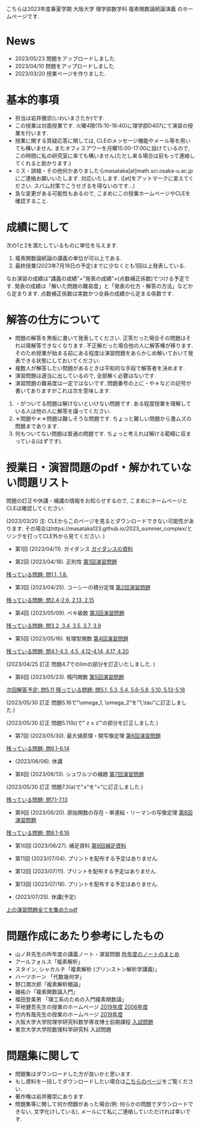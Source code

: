 

 こちらは2023年度春夏学期 大阪大学 理学部数学科 複素関数論続論演義 のホームページです.
 
# News
- 2023/05/23 問題をアップロードしました.
- 2023/04/10 問題をアップロードしました. 
- 2023/03/20 授業ページを作りました.

# 基本的事項

- 担当は岩井雅崇(いわいまさたか)です.
- この授業は対面授業です. 火曜4限(15:10-16:40)に理学部D407にて演習の授業を行います. 
- 授業に関する質疑応答に関しては, CLEのメッセージ機能やメール等を用いても構いません. またオフィスアワーを月曜15:00-17:00に設けているので, この時間に私の研究室に来ても構いません(ただし来る場合は前もって連絡してくれると助かります.)
- ミス・誤植・その他何かありましたらmasataka[at]math.sci.osaka-u.ac.jpにご連絡お願いいたします. 対応いたします. ([at]をアットマークに変えてください. スパム対策でこうせざるを得ないのです...)
- 急な変更がある可能性もあるので, こまめにこの授業ホームページやCLEを確認すること.


# 成績に関して
次の1と2を満たしているものに単位を与えます.

1. 複素関数論続論の講義の単位が可以上である. 
2. 最終授業(2023年7月18日の予定)までに少なくとも1回以上発表している.

なお演習の成績は"講義の成績"+"発表の成績"×(点数補正係数)でつける予定です.
発表の成績は「解いた問題の難易度」と「発表の仕方・解答の方法」などから定まります. 点数補正係数は実数かつ全員の成績から定まる係数です. 

<!--
ただし2の条件を達成できないものには別途救済レポートを課して2を達成したものとすることがある. 
- 英語問題を答える際には英語を和訳してください. なお解答は日本語で行っても良い.

- 演習問題の難易度は一定ではない. 難しい問題と英語問題を解いた場合は成績に加点を行う. 
- 原則的に第n回授業には第n回以下の演習問題を解くことができます. (つまり第3回授業には第1,2,3回の演習問題を解くことができます.). ただし全員の総意が得られた場合はこの限りではない.(なお今回は第2-4回の演習問題となっているので, 第4回授業まではこれらの問題を解くことができます.)
-->

# 解答の仕方について

- 問題の解答を黒板に書いて発表してください. 正答だった場合その問題はそれ以降解答できなくなります. 不正解だった場合他の人に解答権が移ります. そのため授業が始まる前にある程度は演習問題をあらかじめ解いておいて発表できる状態にしておいてください.
- 複数人が解答したい問題があるときは平和的な手段で解答者を決めます. 
-  演習問題は適当に出しているので, 全部解く必要はないです.
- 演習問題の難易度は一定ではないです. 問題番号の上に・や＊などの記号が書いてありますがこれは次を意味します.
1. ・がついてる問題は解けないといけない問題です. ある程度授業を理解している人は他の人に解答を譲ってください.
2.  ＊問題や＊＊問題は難しそうな問題です. ちょっと難しい問題から激ムズの問題まであります.
3. 何もついてない問題は普通の問題です. ちょっと考えれば解ける範疇に収まっている(はずです).


# 授業日・演習問題のpdf・解かれていない問題リスト
問題の訂正や休講・補講の情報をお知らせするので, こまめにホームページとCLEは確認してください.

(2023/03/20 注: CLEからこのページを見るとダウンロードできない可能性があります. その場合はhttps://masataka123.github.io/2023_summer_complex/とリンクを打ってCLE外から見てください. )


- 第1回 (2023/04/11).  ガイダンス [ガイダンスの資料](https://github.com/masataka123/2023_summer_complex/blob/master/material/0_ガイダンス資料.pdf)

- 第2回 (2023/04/18).  正則性 [第1回演習問題](https://github.com/masataka123/2023_summer_complex/blob/master/material/1_正則性.pdf)

<u>残っている問題: 問1.1, 1.8.</u>

- 第3回 (2023/04/25). コーシーの積分定理 [第2回演習問題](https://github.com/masataka123/2023_summer_complex/blob/master/material/2_コーシーの積分定理.pdf)

<u>残っている問題: 問2.4-2.6, 2.13, 2.15</u>

- 第4回 (2023/05/09). ベキ級数 [第3回演習問題](https://github.com/masataka123/2023_summer_complex/blob/master/material/3_ベキ級数.pdf)

<u>残っている問題: 問3.2, 3.4, 3.5, 3.7, 3.9</u>

- 第5回 (2023/05/16). 有理型関数 [第4回演習問題](https://github.com/masataka123/2023_summer_complex/blob/master/material/4_有理型関数.pdf)

<u>残っている問題: 問4.1-4.3, 4.5, 4.12-4.14, 4.17, 4.20</u>

(2023/04/25 訂正 問題4.7でのlimの部分を訂正いたしました. )

- 第6回 (2023/05/23). 楕円関数 [第5回演習問題](https://github.com/masataka123/2023_summer_complex/blob/master/material/5_楕円関数.pdf)

<u>次回解答予定: 問5.11 残っている問題: 問5.1, 5.3, 5.4, 5.6-5.8, 5.10, 5.13-5.18</u>

(2023/05/30 訂正 問題5.16で"\omega_1, \omega_2"を"1,\tau"に訂正しました.)

(2023/05/30 訂正 問題5.11(b)で" z ± z′"の部分を訂正しました.)


- 第7回 (2023/05/30). 最大値原理・開写像定理 [第6回演習問題](https://github.com/masataka123/2023_summer_complex/blob/master/material/6_最大値原理_開写像定理.pdf)

<u>残っている問題: 問6.1-6.14</u>

- (2023/06/06). 休講

- 第8回 (2023/06/13). シュワルツの補題 [第7回演習問題](https://github.com/masataka123/2023_summer_complex/blob/master/material/7_シュワルツの補題.pdf)

(2023/05/30 訂正 問題7.3(a)で"≤"を"<"に訂正しました.)

<u>残っている問題: 問7.1-7.13</u>

- 第9回 (2023/06/20). 原始関数の存在・単連結・リーマンの写像定理 [第8回演習問題](https://github.com/masataka123/2023_summer_complex/blob/master/material/8_原始関数の存在_単連結_リーマンの写像定理.pdf)

<u>残っている問題: 問8.1-8.16</u>

- 第10回 (2023/06/27). 補足資料 [第9回補足資料](https://github.com/masataka123/2023_summer_complex/blob/master/material/9_補足資料.pdf)

- 第11回 (2023/07/04). プリントを配布する予定はありません.

- 第12回 (2023/07/11). プリントを配布する予定はありません.

- 第13回 (2023/07/18). プリントを配布する予定はありません.

-  (2023/07/25). 休講(予定)

[上の演習問題全てを集めたpdf](https://github.com/masataka123/2023_summer_complex/blob/master/material/0_複素解析続論_演習問題.pdf)




<!--
# 幾何学1のまとめノート

幾何学1の授業がどのような内容で行うかわかりませんが, とりあえず「松本幸夫 著 多様体の基礎 」で授業で該当するところをまとめました. (研究で多様体の定義に戻ることはほぼないので, 多様体を勉強し直しました. ほぼ自分の復習用に作りました). 理解のために活用していただければ幸いです.

[幾何学1のまとめノート](https://github.com/masataka123/2022_winter_stokes/blob/main/material/0_授業資料.pdf)


<!-- 
[第8回から第12回授業の動画](https://www.youtube.com/playlist?list=PLZDOK-K3OuvDpXKHjdAxJUy5ts6HPCeoB)
[第8回から第12回授業黒板](https://github.com/masataka123/2021_summer/blob/master/material/0_第八回から第十二回の授業黒板.pdf)
[第8回から第12回授業の資料](https://github.com/masataka123/2021_summer/blob/master/material/0_第八回から第十二回の資料.pdf)
-->

# 問題作成にあたり参考にしたもの
- 山ノ井先生の昨年度の講義ノート・演習問題 [昨年度のノートのまとめ](https://github.com/masataka123/2023_summer_complex/blob/master/material/0_複素解析ノート.pdf)
- アールフォルス「複素解析」
- スタイン, シャカルチ「複素解析 (プリンストン解析学講義)」
- ハーツホーン 「代数幾何学」
- 野口潤次郎「複素解析概論」
- 磯祐介「複素関数論入門」
- 楳田登美男 「理工系のための入門複素関数論」
- 平地健吾先生の授業のホームページ [2019年度](https://sites.google.com/site/mathhirachi/courses-2019/complex1-2019) [2006年度](https://www.ms.u-tokyo.ac.jp/~hirachi/courses/complex1-2006/)
- 竹内有哉先生の授業のホームページ [2019年度](https://sites.google.com/view/aca-2019s)
- 大阪大学大学院理学研究科数学専攻博士前期課程 [入試問題](http://www.math.sci.osaka-u.ac.jp/inshi/)
- 東京大学大学院数理科学研究科 入試問題

# 問題集に関して

- 問題集はダウンロードした方が良いかと思います.
- もし資料を一括してダウンロードしたい場合は[こちらのページ](https://github.com/masataka123/2023_summer_complex/tree/master/material)をご覧ください.
- 著作権は岩井雅崇にあります. 
- 問題集等に関して何か問題があった場合(例: 何らかの問題でダウンロードできない, 文字化けしている), メールにて私にご連絡していただければ幸いです.


<!-- 
# 授業動画に関して
- 動画を見る際はスピーカーで聴くことをお勧めします.(イヤホンで聴くと時々びっくりすることがあります.)
- 動画の授業はかなり早いペースで進むので, 状況に応じて一時停止等を使うことをお勧めします.
- 動画の概要欄に訂正やリンクなどを貼っていきます.
- 動画の著作権は岩井雅崇にあります.


# その他 
(2020/11/16 時点) 
 ~~のホームページ上で授業資料を見ると日本語が表示されない現象が見られます. 
おそらくgithubの方に問題があるようで, 現状で打つ手はありません. (twitterで調べてみると, 同様の現象があって困っている人がいました. slideshareでも同様の問題が生じていたこともあり, それと同じらしいです. 文字コードによる問題?)
もし何か改善策を知っている方は, メールにてご連絡していただければ幸いです.~~

# 成績の付け方の補足. 
中間レポートと期末レポートでつける予定ですが, 一応上の人にまだ確認中です.
おそらく大丈夫ですが, 急な変更もございますので, このホームページで最新情報を確認して下さい.
他にも上の人からの要請等あった場合は変更がある可能性があるので, こまめに最新情報を確認して下さい.
-->
